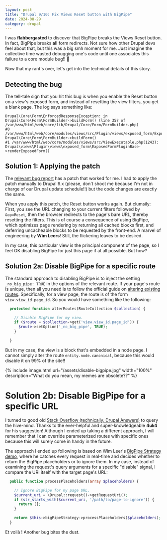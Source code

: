 ```yaml
---
layout: post
title: "Drupal 9/10: Fix Views Reset button with BigPipe"
date: 2024-08-29
category: drupal
---
```

I was **flabbergasted** to discover that BigPipe breaks the Views Reset button. In fact, BigPipe breaks **all** form redirects. Not sure how other Drupal devs feel about that, but this was a big smh moment for me. Just imagine the collective time wasted debugging one's code until one associates this failure to a core module bug!! :facepalm:

Now that my rant's over, let's get into the technical details of this story.

## Detecting the bug
The tell-tale sign that you hit this bug is when you enable the Reset button on a view's exposed form, and instead of resetting the view filters, you get a blank page. The log says something like:
```
Drupal\Core\Form\EnforcedResponseException: in Drupal\Core\Form\FormBuilder->buildForm() (line 357 of /var/www/html/web/core/lib/Drupal/Core/Form/FormBuilder.php)
#0 /var/www/html/web/core/modules/views/src/Plugin/views/exposed_form/ExposedFormPluginBase.php(134): Drupal\Core\Form\FormBuilder->buildForm()
#1 /var/www/html/web/core/modules/views/src/ViewExecutable.php(1243): Drupal\views\Plugin\views\exposed_form\ExposedFormPluginBase->renderExposedForm()
```

## Solution 1: Applying the patch
The [relevant bug report](https://www.drupal.org/project/drupal/issues/3304746) has a patch that worked for me. I had to apply the patch manually to Drupal 9.x (please, don't shoot me because I'm not in charge of our Drupal update schedule!!) but the code changes are exactly the same.

When you apply this patch, the Reset button works again. But clumsily: First, you see the URL changing to your current filters followed by `&op=Reset`, then the browser redirects to the page's bare URL, thereby resetting the filters. This is of course a consequence of using BigPipe, which optimizes page rendering by returning all cached blocks first, and deferring uncacheable blocks to be requested by the front-end. A marvel of engineering by **Wim Leers**! Still, the flickering leaves to be desired.

In my case, this particular view is the principal component of the page, so I feel OK disabling BigPipe for just this page if at all possible. But how?

## Solution 2a: Disable BigPipe for a specific route
The standard approach to disabling BigPipe is to inject the setting `_no_big_pipe: TRUE` in the options of the relevant route. If your page's route is unique, then all you need is to follow the official guide on [altering existing routes](https://www.drupal.org/docs/drupal-apis/routing-system/altering-existing-routes-and-adding-new-routes-based-on-dynamic-ones#s-altering-existing-routes). Specifically, for a view page, the route is of the form `view.view_id.page_id`. So you would have something like the following:
```php
  protected function alterRoutes(RouteCollection $collection) {

    // Disable BigPipe for my view.
    if ($route = $collection->get('view.view_id.page_id')) {
      $route->setOption('_no_big_pipe', TRUE);
    }

  }
```

But in my case, the view is a block that's embedded in a node page. I cannot simply alter the route `entity.node.canonical`, because this would disable it on 99% of the site!!

{% include image.html url="/assets/disable-bigpipe.jpg" width="100%" description="What do you mean, my memes are obsolete??" %}

# Solution 2b: Disable BigPipe for a specific URL
I turned to good old [Stack Overflow (technically, Drupal Answers)](https://drupal.stackexchange.com/q/320680/767) to query the hive-mind. Thanks to the ever-helpful and super-knowledgeable **4uk4** for his suggestion! Although I ended up taking a different approach, I will remember that I can override parameterized routes with specific ones because this will surely come in handy in the future.

The approach I ended up following is based on Wim Leer's [BigPipe Strategy demo](https://git.drupalcode.org/project/big_pipe_demo), where he catches every request in real-time and decides whether to return the BigPipe placeholders or to ignore them. In my case, instead of examining the request's query arguments for a specific "disable" signal, I compare the URI itself with the target page's URL:
```php
  public function processPlaceholders(array $placeholders) {

    // Ignore BigPipe for my page URL.
    $current_uri = \Drupal::request()->getRequestUri();
    if (str_starts_with($current_uri, '/path/to/page-to-ignore')) {
      return [];
    }

    return $this->bigPipeStrategy->processPlaceholders($placeholders);
  }
```
Et voilà ! Another bug bites the dust.
